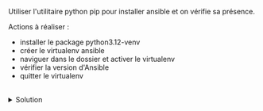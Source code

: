 Utiliser l'utilitaire python pip pour installer ansible et on vérifie sa présence.

Actions à réaliser :
- installer le package python3.12-venv
- créer le virtualenv ansible
- naviguer dans le dossier et activer le virtualenv
- vérifier la version d'Ansible
- quitter le virtualenv

<br>

<details>

<summary>Solution</summary>

Utiliser les commandes suivantes afin d'installer et vérifier la présence d'Ansible

```plain
sudo apt install python3.12-venv
```{{exec}}

```plain
python3.12 -m venv ansible
cd ansible
source bin/activate
```{{exec}}

```plain
pip install ansible
```{{exec}}

```plain
ansible --version
```{{exec}}

```plain
deactivate
```{{exec}}

</details>
